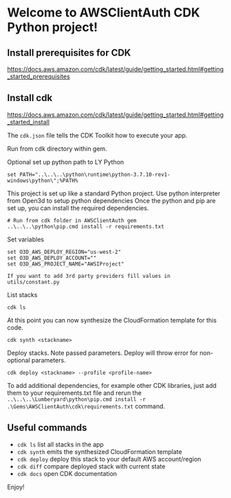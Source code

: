 
# Welcome to AWSClientAuth CDK Python project!

## Install prerequisites for CDK
https://docs.aws.amazon.com/cdk/latest/guide/getting_started.html#getting_started_prerequisites

## Install cdk
https://docs.aws.amazon.com/cdk/latest/guide/getting_started.html#getting_started_install

The `cdk.json` file tells the CDK Toolkit how to execute your app.

Run from cdk directory within gem. 

Optional set up python path to LY Python
```
set PATH="..\..\..\python\runtime\python-3.7.10-rev1-windows\python\";%PATH%
```

This project is set up like a standard Python project.  Use python interpreter from Open3d to setup python dependencies
Once the python and pip are set up, you can install the required dependencies.

```
# Run from cdk folder in AWSClientAuth gem
..\..\..\python\pip.cmd install -r requirements.txt
```

Set variables
```
set O3D_AWS_DEPLOY_REGION="us-west-2"
set O3D_AWS_DEPLOY_ACCOUNT=""
set O3D_AWS_PROJECT_NAME="AWSIProject"

If you want to add 3rd party providers fill values in utils/constant.py
```
List stacks 
```
cdk ls
```

At this point you can now synthesize the CloudFormation template for this code.

```
cdk synth <stackname>
```
Deploy stacks. Note passed parameters. Deploy will throw error for non-optional parameters.
```
cdk deploy <stackname> --profile <profile-name>
```

To add additional dependencies, for example other CDK libraries, just add
them to your requirements.txt file and rerun the `..\..\..\Lumberyard\python\pip.cmd install -r .\Gems\AWSClientAuth\cdk\requirements.txt`
command.

## Useful commands

 * `cdk ls`          list all stacks in the app
 * `cdk synth`       emits the synthesized CloudFormation template
 * `cdk deploy`      deploy this stack to your default AWS account/region
 * `cdk diff`        compare deployed stack with current state
 * `cdk docs`        open CDK documentation

Enjoy!
